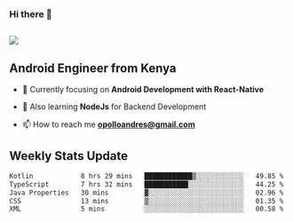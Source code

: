 ### Hi there 👋
<h2 align="left"><img src="https://readme-typing-svg.herokuapp.com?color=000000&lines=I'm+Andrew+Opollo😊;Welcome+to+my+Github😜"> </h2>

## Android Engineer from Kenya


- 🌱 Currently focusing on **Android Development with React-Native**

- 🔭 Also learning **NodeJs** for Backend Development

- 📫 How to reach me **opolloandres@gmail.com**


## Weekly Stats Update
<!--START_SECTION:waka-->

```txt
Kotlin            8 hrs 29 mins   ████████████▒░░░░░░░░░░░░   49.85 %
TypeScript        7 hrs 32 mins   ███████████░░░░░░░░░░░░░░   44.25 %
Java Properties   30 mins         ▓░░░░░░░░░░░░░░░░░░░░░░░░   02.96 %
CSS               13 mins         ▒░░░░░░░░░░░░░░░░░░░░░░░░   01.35 %
XML               5 mins          ░░░░░░░░░░░░░░░░░░░░░░░░░   00.58 %
```

<!--END_SECTION:waka-->



